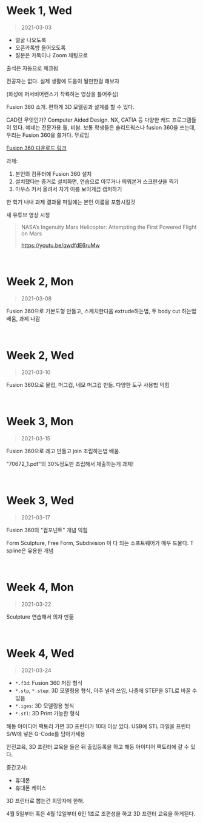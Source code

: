 Week 1, Wed
========
> 2021-03-03

- 얼굴 나오도록
- 오픈카톡방 들어오도록
- 질문은 카톡이나 Zoom 채팅으로

출석은 자동으로 체크됨

전공자는 없다. 실제 생활에 도움이 될만한걸 해보자

(화성에 퍼서비어런스가 착륙하는 영상을 틀어주심)

Fusion 360 소개. 편하게 3D 모델링과 설계를 할 수 있다.

CAD란 무엇인가? Computer Aided Design. NX, CATIA 등 다양한 캐드 프로그램들이
있다. 얘네는 전문가용 툴, 비쌈. 보통 학생들은 솔리드웍스나 fusion 360을 쓰는데,
우리는 Fusion 360을 쓸거다. 무료임

[Fusion 360 다운로드 링크](https://board.snu.ac.kr/apiboard/574/10000000145249)

과제:

1. 본인의 컴퓨터에 Fusion 360 설치
2. 설치했다는 증거로 설치화면, 연습으로 아무거나 띄워본거 스크린샷을 찍기
3. 마우스 커서 올려서 자기 이름 보이게끔 캡처하기

한 학기 내내 과제 결과물 파일에는 본인 이름을 포함시킬것

새 유튜브 영상 시청

> NASA’s Ingenuity Mars Helicopter: Attempting the First Powered Flight on Mars
>
> https://youtu.be/qwdfdE6ruMw

&nbsp;

Week 2, Mon
========
> 2021-03-08

Fusion 360으로 기본도형 만들고, 스케치한다음 extrude하는법, 두 body cut 하는법
배움, 과제 나감

&nbsp;

Week 2, Wed
========
> 2021-03-10

Fusion 360으로 물컵, 머그컵, 네모 머그컵 만듦. 다양한 도구 사용법 익힘

&nbsp;

Week 3, Mon
========
> 2021-03-15

Fusion 360으로 레고 만들고 join 조립하는법 배움.

"70672_1.pdf"의 30%정도만 조립해서 제출하는게 과제!

&nbsp;

Week 3, Wed
========
> 2021-03-17

Fusion 360의 "컴포넌트" 개념 익힘

Form Sculpture, Free Form, Subdivision 이 다 되는 소프트웨어가 매우 드물다.
T spline은 유용한 개념

&nbsp;

Week 4, Mon
========
> 2021-03-22

Sculpture 연습해서 의자 만듦

&nbsp;

Week 4, Wed
========
> 2021-03-24

- `*.f3d`: Fusion 360 저장 형식
- `*.stp`, `*.step`: 3D 모델링용 형식, 아주 널리 쓰임, 나중에 STEP을 STL로 바꿀 수 있음
- `*.iges`: 3D 모델링용 형식
- `*.stl`: 3D Print 가능한 형식

해동 아이디어 팩토리 가면 3D 프린터가 10대 이상 있다. USB에 STL 파일을 프린터
S/W에 넣은 G-Code를 담아가세용

안전교육, 3D 프린터 교육을 들은 뒤 출입등록을 하고 해동 아이디어 팩토리에 갈 수
있다.

중간고사:
- 휴대폰
- 휴대폰 케이스

3D 프린터로 뽑는건 희망자에 한해.

4월 5일부터 혹은 4월 12일부터 6인 1조로 조편성을 하고 3D 프린터 교육을 하게된다.

